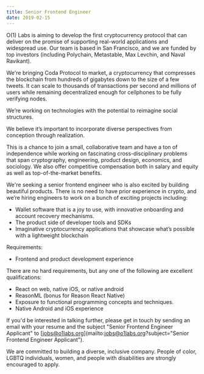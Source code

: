 ```yaml
---
title: Senior Frontend Engineer
date: 2019-02-15
---
```

O(1) Labs is aiming to develop the first cryptocurrency protocol that can deliver on the promise of supporting real-world applications and widespread use. Our team is based in San Francisco, and we are funded by top investors (including Polychain, Metastable, Max Levchin, and Naval Ravikant).

We're bringing Coda Protocol to market, a cryptocurrency that compresses the blockchain from hundreds of gigabytes down to the size of a few tweets. It can scale to thousands of transactions per second and millions of users while remaining decentralized enough for cellphones to be fully verifying nodes.

We’re working on technologies with the potential to reimagine social structures.

We believe it’s important to incorporate diverse perspectives from conception through realization.

This is a chance to join a small, collaborative team and have a ton of independence while working on fascinating cross-disciplinary problems that span cryptography, engineering, product design, economics, and sociology. We also offer competitive compensation both in salary and equity as well as top-of-the-market benefits.

We're seeking a senior frontend engineer who is also excited by building beautiful products. There is no need to have prior experience in crypto, and we’re hiring engineers to work on a bunch of exciting projects including:

* Wallet software that is a joy to use, with innovative onboarding and account recovery mechanisms.
* The product side of developer tools and SDKs
* Imaginative cryptocurrency applications that showcase what’s possible with a lightweight blockchain

Requirements:

* Frontend and product development experience

There are no hard requirements, but any one of the following are excellent qualifications:

* React on web, native iOS, or native android
* ReasonML (bonus for Reason React Native)
* Exposure to functional programming concepts and techniques.
* Native Android and iOS experience

If you'd be interested in talking further, please get in touch by sending an email with your resume and the subject "Senior Frontend Engineer Applicant" to [jobs@o1labs.org](mailto:jobs@o1labs.org?subject="Senior Frontend Engineer Applicant").

We are committed to building a diverse, inclusive company. People of color, LGBTQ individuals, women, and people with disabilities are strongly encouraged to apply.